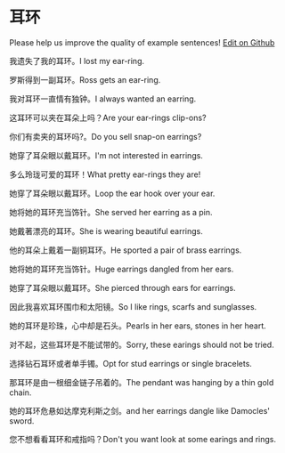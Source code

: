 # 耳环

Please help us improve the quality of example sentences! [Edit on Github](https://github.com/jiyushe/jiyu-example-sentence-source/blob/main/chinese/erhuan.md)

<p><span class="chinese">我遗失了我的耳环。</span><span class="english">I lost my ear-ring.</span></p>

<p><span class="chinese">罗斯得到一副耳环。</span><span class="english">Ross gets an ear-ring.</span></p>

<p><span class="chinese">我对耳环一直情有独钟。</span><span class="english">I always wanted an earring.</span></p>

<p><span class="chinese">这耳环可以夹在耳朵上吗？</span><span class="english">Are your ear-rings clip-ons?</span></p>

<p><span class="chinese">你们有卖夹的耳环吗?。</span><span class="english">Do you sell snap-on earrings?</span></p>

<p><span class="chinese">她穿了耳朵眼以戴耳环。</span><span class="english">I'm not interested in earrings.</span></p>

<p><span class="chinese">多么玲珑可爱的耳环！</span><span class="english">What pretty ear-rings they are!</span></p>

<p><span class="chinese">她穿了耳朵眼以戴耳环。</span><span class="english">Loop the ear hook over your ear.</span></p>

<p><span class="chinese">她将她的耳环充当饰针。</span><span class="english">She served her earring as a pin.</span></p>

<p><span class="chinese">她戴著漂亮的耳环。</span><span class="english">She is wearing beautiful earrings.</span></p>

<p><span class="chinese">他的耳朵上戴着一副铜耳环。</span><span class="english">He sported a pair of brass earrings.</span></p>

<p><span class="chinese">她将她的耳环充当饰针。</span><span class="english">Huge earrings dangled from her ears.</span></p>

<p><span class="chinese">她穿了耳朵眼以戴耳环。</span><span class="english">She pierced through ears for earrings.</span></p>

<p><span class="chinese">因此我喜欢耳环围巾和太阳镜。</span><span class="english">So I like rings, scarfs and sunglasses.</span></p>

<p><span class="chinese">她的耳环是珍珠，心中却是石头。</span><span class="english">Pearls in her ears, stones in her heart.</span></p>

<p><span class="chinese">对不起，这些耳环是不能试带的。</span><span class="english">Sorry, these earings should not be tried.</span></p>

<p><span class="chinese">选择钻石耳环或者单手镯。</span><span class="english">Opt for stud earrings or single bracelets.</span></p>

<p><span class="chinese">那耳环是由一根细金链子吊着的。</span><span class="english">The pendant was hanging by a thin gold chain.</span></p>

<p><span class="chinese">她的耳环危悬如达摩克利斯之剑。</span><span class="english">and her earrings dangle like Damocles' sword.</span></p>

<p><span class="chinese">您不想看看耳环和戒指吗？</span><span class="english">Don't you want look at some earings and rings.</span></p>


